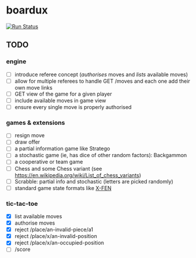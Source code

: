 # boardux

[![Run Status](https://api.shippable.com/projects/59838a9be0b1120700a41baa/badge?branch=master)](https://app.shippable.com/github/jpbochi/boardux)

## TODO

### engine

- [ ] introduce referee concept (_authorises_ moves and _lists_ available moves)
- [ ] allow for multiple referees to handle GET /moves and each one add their own move links
- [ ] GET view of the game for a given player
- [ ] include available moves in game view
- [ ] ensure every single move is properly authorised

### games & extensions

- [ ] resign move
- [ ] draw offer
- [ ] a partial information game like Stratego
- [ ] a stochastic game (ie, has dice of other random factors): Backgammon
- [ ] a cooperative or team game
- [ ] Chess and some Chess variant (see https://en.wikipedia.org/wiki/List_of_chess_variants)
- [ ] Scrabble: partial info and stochastic (letters are picked randomly)
- [ ] standard game state formats like [X-FEN](https://en.wikipedia.org/wiki/X-FEN)

### tic-tac-toe

- [x] list available moves
- [x] authorise moves
- [x] reject /place/an-invalid-piece/a1
- [x] reject /place/x/an-invalid-position
- [x] reject /place/x/an-occupied-position
- [ ] /score

